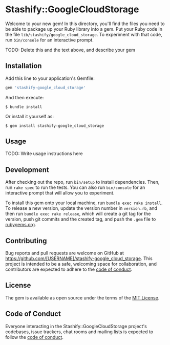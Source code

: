 # Stashify::GoogleCloudStorage

Welcome to your new gem! In this directory, you'll find the files you need to be able to package up your Ruby library into a gem. Put your Ruby code in the file `lib/stashify/google_cloud_storage`. To experiment with that code, run `bin/console` for an interactive prompt.

TODO: Delete this and the text above, and describe your gem

## Installation

Add this line to your application's Gemfile:

```ruby
gem 'stashify-google_cloud_storage'
```

And then execute:

    $ bundle install

Or install it yourself as:

    $ gem install stashify-google_cloud_storage

## Usage

TODO: Write usage instructions here

## Development

After checking out the repo, run `bin/setup` to install dependencies. Then, run `rake spec` to run the tests. You can also run `bin/console` for an interactive prompt that will allow you to experiment.

To install this gem onto your local machine, run `bundle exec rake install`. To release a new version, update the version number in `version.rb`, and then run `bundle exec rake release`, which will create a git tag for the version, push git commits and the created tag, and push the `.gem` file to [rubygems.org](https://rubygems.org).

## Contributing

Bug reports and pull requests are welcome on GitHub at https://github.com/[USERNAME]/stashify-google_cloud_storage. This project is intended to be a safe, welcoming space for collaboration, and contributors are expected to adhere to the [code of conduct](https://github.com/[USERNAME]/stashify-google_cloud_storage/blob/main/CODE_OF_CONDUCT.md).

## License

The gem is available as open source under the terms of the [MIT License](https://opensource.org/licenses/MIT).

## Code of Conduct

Everyone interacting in the Stashify::GoogleCloudStorage project's codebases, issue trackers, chat rooms and mailing lists is expected to follow the [code of conduct](https://github.com/[USERNAME]/stashify-google_cloud_storage/blob/main/CODE_OF_CONDUCT.md).
